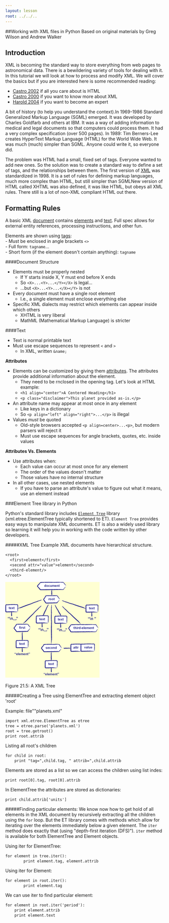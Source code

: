 ```yaml
---
layout: lesson
root: ../../..
---
```


##Working with XML files in Python
Based on original materials by Greg Wilson and Andrew Walker

Introduction
------------

XML is becoming the standard way to store everything from web pages to astronomical data. There is a bewildering variety of tools for dealing with it. In this tutorial we will look at how to process and modify XML. We will cover the basics but if you are interested here is some recommended reading:

-   [Castro 2002](bib.html#bib:castro-html) if all you care about
        is HTML
-   [Castro 2000](bib.html#bib:castro-xml) if you want to know
        more about XML
-   [Harold 2004](bib.html#bib:harold-effective-xml) if you want
        to become an expert

A bit of history (to help you understand the context).In 1969-1986 Standard Generalized Markup Language (SGML) emerged. It was developed by Charles Goldfarb and others at IBM. It was a way of adding information to medical and legal documents so that computers could process them. It had a very complex specification (over 500 pages). In 1989: Tim Berners-Lee creates HyperText Markup Language (HTML) for the World Wide Web. It was much (much) simpler than SGML. Anyone could write it, so everyone did.

The problem was HTML had a small, fixed set of tags. Everyone wanted to add new ones. So the solution was to create a standard way to define a set of tags, and the relationships between them. The first version of [XML]({{page.root}}/book/glossary.html#xml) was standardized in 1998. It is a set of rules for defining markup languages, much more complex than HTML, but still simpler than SGMLNew version of HTML called XHTML was also defined, it was like HTML, but obeys all XML rules. There still is a lot of non-XML compliant HTML out there.

Formatting Rules
-------------------

A basic XML [document]({{page.root}}/book/glossary.html#document) contains [elements]({{page.root}}/book/glossary.html#element) and    [text]({{page.root}}/book/glossary.html#text). Full spec allows for external entity references, processing instructions, and other fun.

Elements are shown using [tags]({{page.root}}/book/glossary.html#tag-xml):  
    -   Must be enclosed in angle brackets `<>`  
    -   Full form: `tagname`...  
    -   Short form (if the element doesn't contain anything): `tagname`

####Document Structure
-   Elements must be properly nested
    -   If Y starts inside X, Y must end before X ends
    -   So `<X>...<Y>...</Y></X>` is legal...
    -   ...but `<X>...<Y>...</X></Y>` is not
-   Every document must have a single root element
    -   I.e., a single element must enclose everything else
-   Specific XML dialects may restrict which elements can appear inside
    which others
    -   XHTML is very liberal
    -   MathML (Mathematical Markup Language) is stricter

####Text
-   Text is normal printable text
-   Must use escape sequences to represent `<` and `>`
    -   In XML, written `&name;`

**Attributes**  

-   Elements can be customized by giving them
    [attributes]({{page.root}}/book/glossary.html#attribute). The attributes provide additional information about the element.  
    * They need to be rnclosed in the opening tag. Let's look at HTML example: 
    * `<h1 align="center">A Centered Heading</h1>`  
    * `<p class="disclaimer">This planet provided as-is.</p>`  
-   An attribute name may appear at most once in any element  
    -   Like keys in a dictionary  
    -   So `<p align="left" align="right">...</p>` is illegal
-   Values *must* be quoted  
    -   Old-style browsers accepted `<p align=center>...<p>`, but modern
        parsers will reject it  
    -   Must use escape sequences for angle brackets, quotes, etc.
        inside values

**Attributes Vs. Elements**

-   Use attributes when:
    -   Each value can occur at most once for any element
    -   The order of the values doesn't matter
    -   Those values have no internal structure
-   In all other cases, use nested elements
    -   If you have to parse an attribute's value to figure out what it
        means, use an element instead



###Element Tree library in Python

Python's standard library includes [`Element Tree`](https://docs.python.org/2/library/xml.etree.elementtree.html#)  library (xml.etree.ElementTree typically shortened to ET). `Element Tree` provides easy ways to manipulate XML documents. ET is also a widely used library so learning it will help you in working with the code written by other developers.


#####XML Tree Example
XML documents have hierarchical structure. 

	<root>
	  <first>element</first>
	  <second attr="value">element</second>
	  <third-element/>
	</root>


![A XML Tree](dom-tree.png)

Figure 21.5: A XML Tree



#####Creating a Tree using ElementTree and extracting element object 'root'

Example: file""planets.xml"


    import xml.etree.ElementTree as etree
	tree = etree.parse('planets.xml')
	root = tree.getroot()
	print root.attrib
	

	
Listing all root's children
   
    for child in root:
    	print "tag=",child.tag, " attrib=",child.attrib
    	

    
Elements are stored as a list so we can access the children using list indes:

	print root[0].tag, root[0].attrib


    	
In ElementTree the attributes are stored as dictionaries:

    print child.attrib['units']


	
#####Finding particular elements:
We know now how to get hold of all elements in the XML document by recursively extracting all the children using the `for` loop. But the ET library comes with methods which allow for iterating over the elements immediately below a given element. The `iter` method does exactly that (using "depth-first iteration (DFS)"). `iter` method is available for both ElementTree and Element objects.  

Using iter for ElementTree:

	for element in tree.iter():
    		print element.tag, element.attrib



Using iter for Element:

	for element in root.iter():
    		print element.tag



We can use iter to find particular element:

    for element in root.iter('period'):
    	print element.attrib
    	print element.text









